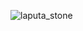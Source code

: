 ![laputa_stone](https://user-images.githubusercontent.com/23109342/29856787-f6066c80-8d09-11e7-9ca9-0d1d6cf22d17.gif)

